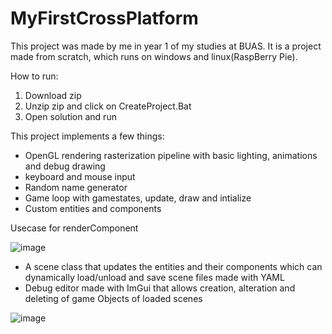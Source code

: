 # MyFirstCrossPlatform
This project was made by me in year 1 of my studies at BUAS. It is a project made from scratch, which runs on windows and linux(RaspBerry Pie).

How to run:
1. Download zip
2. Unzip zip and click on CreateProject.Bat
3. Open solution and run

This project implements a few things:
- OpenGL rendering rasterization pipeline with basic lighting, animations and debug drawing
- keyboard and mouse input
- Random name generator
- Game loop with gamestates, update, draw and intialize
- Custom entities and components

Usecase for renderComponent

![image](https://github.com/JamiePenningnieuwland/MyFirstCrossPlatform/assets/106588989/7d7516f4-7d64-4c01-baf1-d2a4d5f4d574)

- A scene class that updates the entities and their components which can dynamically load/unload and save scene files made with YAML
- Debug editor made with ImGui that allows creation, alteration and deleting of game Objects of loaded scenes

![image](https://github.com/JamiePenningnieuwland/MyFirstCrossPlatform/assets/106588989/3ad699bf-2874-4937-bfd7-da07093fe5d2)
